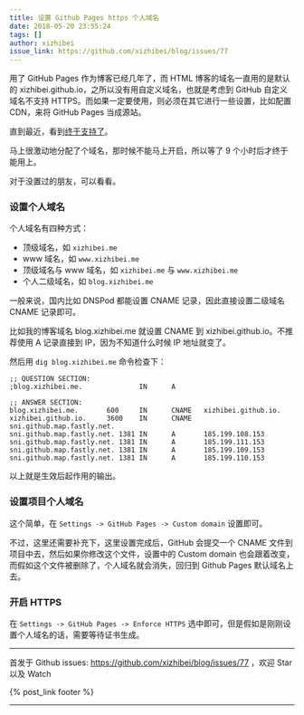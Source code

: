 ```yaml
---
title: 设置 Github Pages https 个人域名
date: 2018-05-20 23:55:24
tags: []
author: xizhibei
issue_link: https://github.com/xizhibei/blog/issues/77
---
```

<!-- en_title: setting-up-github-pages-https-custom-domain -->

用了 GitHub Pages 作为博客已经几年了，而 HTML 博客的域名一直用的是默认的 xizhibei.github.io，之所以没有用自定义域名，也就是考虑到 GitHub 自定义域名不支持 HTTPS。而如果一定要使用，则必须在其它进行一些设置，比如配置 CDN，来将 GitHub Pages 当成源站。

直到最近，看到[终于支持了](https://blog.github.com/2018-05-01-github-pages-custom-domains-https/)。

马上很激动地分配了个域名，那时候不能马上开启，所以等了 9 个小时后才终于能用上。

对于没置过的朋友，可以看看。

### 设置个人域名

个人域名有四种方式：

-   顶级域名，如 `xizhibei.me`
-   www 域名，如 `www.xizhibei.me`
-   顶级域名与 www 域名，如 `xizhibei.me` 与 `www.xizhibei.me`
-   个人二级域名，如 `blog.xizhibei.me`

一般来说，国内比如 DNSPod 都能设置 CNAME 记录，因此直接设置二级域名 CNAME 记录即可。

比如我的博客域名 blog.xizhibei.me 就设置 CNAME 到 xizhibei.github.io。不推荐使用 A 记录直接到 IP，因为不知道什么时候 IP 地址就变了。

然后用 `dig blog.xizhibei.me` 命令检查下：

    ;; QUESTION SECTION:
    ;blog.xizhibei.me.              IN      A

    ;; ANSWER SECTION:
    blog.xizhibei.me.       600     IN      CNAME   xizhibei.github.io.
    xizhibei.github.io.     3600    IN      CNAME   sni.github.map.fastly.net.
    sni.github.map.fastly.net. 1381 IN      A       185.199.108.153
    sni.github.map.fastly.net. 1381 IN      A       185.199.111.153
    sni.github.map.fastly.net. 1381 IN      A       185.199.109.153
    sni.github.map.fastly.net. 1381 IN      A       185.199.110.153

以上就是生效后起作用的输出。

### 设置项目个人域名

这个简单，在 `Settings -> GitHub Pages -> Custom domain` 设置即可。

不过，这里还需要补充下，这里设置完成后，GitHub 会提交一个 CNAME 文件到项目中去，然后如果你修改这个文件，设置中的 Custom domain 也会跟着改变，而假如这个文件被删除了，个人域名就会消失，回归到 Github Pages 默认域名上去。

### 开启 HTTPS

在 `Settings -> GitHub Pages -> Enforce HTTPS` 选中即可，但是假如是刚刚设置个人域名的话，需要等待证书生成。


***
首发于 Github issues: https://github.com/xizhibei/blog/issues/77 ，欢迎 Star 以及 Watch

{% post_link footer %}
***